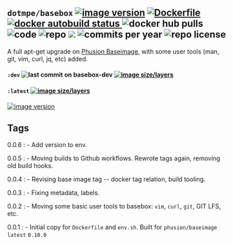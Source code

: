 ## ``dotmpe/basebox`` [![image version](https://images.microbadger.com/badges/version/dotmpe/basebox.svg)](https://microbadger.com/images/dotmpe/basebox "microbadger.com version metadata") [ ![Dockerfile](https://img.shields.io/badge/Dockerfile-GitHub-blue.svg) ](https://github.com/dotmpe/x-docker/blob/master/_/basebox/Dockerfile) [ ![docker autobuild status](https://img.shields.io/docker/build/dotmpe/basebox.svg) ](https://cloud.docker.com/repository/docker/dotmpe/basebox) ![docker hub pulls](https://img.shields.io/docker/pulls/dotmpe/basebox.svg) ![code](https://img.shields.io/github/languages/code-size/dotmpe/x-docker.svg) ![repo](https://img.shields.io/github/repo-size/dotmpe/x-docker.svg) ![](https://img.shields.io/maintenance/yes/2019.svg) ![commits per year](https://img.shields.io/github/commit-activity/y/dotmpe/x-docker.svg) ![repo license](https://img.shields.io/github/license/dotmpe/x-docker.svg)

A full apt-get upgrade on [Phusion Baseimage](https://hub.docker.com/r/phusion/baseimage/tags), with some user tools (man, git,
vim, curl, jq, etc) added.

#### ``:dev`` ![last commit on basebox-dev](https://img.shields.io/github/last-commit/dotmpe/x-docker/basebox-dev.svg) [![image size/layers](https://images.microbadger.com/badges/image/dotmpe/basebox:dev.svg)](https://microbadger.com/images/dotmpe/basebox:dev "Get your own image badge on microbadger.com")

#### ``:latest`` [![image size/layers](https://images.microbadger.com/badges/image/dotmpe/basebox.svg)](https://microbadger.com/images/dotmpe/basebox "microbadger.com image metadata")
[![image version](https://images.microbadger.com/badges/version/dotmpe/basebox.svg)](https://microbadger.com/images/dotmpe/basebox "microbadger.com version metadata")

## Tags
0.0.6
: - Add version to env.

0.0.5
: - Moving builds to Github workflows. Rewrote tags again, removing old build hooks.

0.0.4
: - Revising base image tag -- docker tag relation, build tooling.

0.0.3
: - Fixing metadata, labels.

0.0.2
: - Moving some basic user tools to basebox: `vim`, `curl`, `git`, GIT LFS, etc.

0.0.1
: - Initial copy for ``Dockerfile`` and ``env.sh``.
    Built for ``phusion/baseimage`` ``latest`` ``0.10.0``
